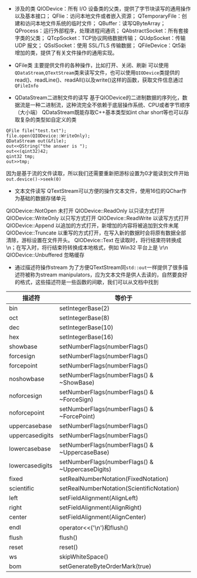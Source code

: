 - 涉及的类
QIODevice：所有 I/O 设备类的父类，提供了字节块读写的通用操作以及基本接口；
QFlie：访问本地文件或者嵌入资源；
QTemporaryFile：创建和访问本地文件系统的临时文件；
QBuffer：读写QByteArray；
QProcess：运行外部程序，处理进程间通讯；
QAbstractSocket：所有套接字类的父类；
QTcpSocket：TCP协议网络数据传输；
QUdpSocket：传输 UDP 报文；
QSslSocket：使用 SSL/TLS 传输数据；
QFileDevice：Qt5新增加的类，提供了有关文件操作的通用实现。


- QFile类
主要提供文件的各种操作，比如打开、关闭、刷新
可以使用`QDataStream`,`QTextStream`类来读写文件，也可以使用`QIODevice`类提供的read()、readLine()、readAll()以及write()这样的函数，获取文件信息通过`QFileInfo`


- QDataStream二进制文件的读写
基于QIODevice的二进制数据的序列化，数据流是一种二进制流，这种流完全不依赖于底层操作系统、CPU或者字节顺序（大小端）
QDataStream既能存取C++基本类型如int char short等也可以存取复杂的类型如自定义的类
```
QFile file("test.txt");
file.open(QIODevice::WriteOnly);
QDataStream out(&file);
out<<QString("the answer is ");
out<<(qint32)42;
qint32 tmp;
out>>tmp;
```
因为是基于流的文件读取，所以我们还需要重新把游标设置为0才能读到文件开始`out.device()->seek(0)`

- 文本文件读写
QTextStream可以方便的操作文本文件，使用16位的QChar作为基础的数据存储单元

QIODevice::NotOpen
未打开
QIODevice::ReadOnly
以只读方式打开
QIODevice::WriteOnly
以只写方式打开
QIODevice::ReadWrite
以读写方式打开
QIODevice::Append
以追加的方式打开，新增加的内容将被追加到文件末尾
QIODevice::Truncate
以重写的方式打开，在写入新的数据时会将原有数据全部清除，游标设置在文件开头。
QIODevice::Text
在读取时，将行结束符转换成 \n；在写入时，将行结束符转换成本地格式，例如 Win32 平台上是 \r\n
QIODevice::Unbuffered
忽略缓存

- 通过描述符操作stream
为了方便QTextStream同`std::out`一样提供了很多描述符被称为stream manipulators，应为文本文件是供人去读的，自然要良好的格式，这些描述符是一些函数的间歇，我们可以从文档中找到

| 描述符 | 等价于 |
|----|----|
bin | setIntegerBase(2)
oct|setIntegerBase(8)
dec|setIntegerBase(10)
hex|setIntegerBase(16)
showbase|setNumberFlags(numberFlags() | ShowBase)
forcesign|setNumberFlags(numberFlags() | ForceSign)
forcepoint|setNumberFlags(numberFlags() | ForcePoint)
noshowbase|setNumberFlags(numberFlags() & ~ShowBase)
noforcesign|setNumberFlags(numberFlags() & ~ForceSign)
noforcepoint|setNumberFlags(numberFlags() & ~ForcePoint)
uppercasebase|setNumberFlags(numberFlags() | UppercaseBase)
uppercasedigits|setNumberFlags(numberFlags() | UppercaseDigits)
lowercasebase|setNumberFlags(numberFlags() & ~UppercaseBase)
lowercasedigits|setNumberFlags(numberFlags() & ~UppercaseDigits)
fixed|setRealNumberNotation(FixedNotation)
scientific|setRealNumberNotation(ScientificNotation)
left|setFieldAlignment(AlignLeft)
right|setFieldAlignment(AlignRight)
center|setFieldAlignment(AlignCenter)
endl|operator<<('\n')和flush()
flush|flush()
reset|reset()
ws|skipWhiteSpace()
bom|setGenerateByteOrderMark(true)